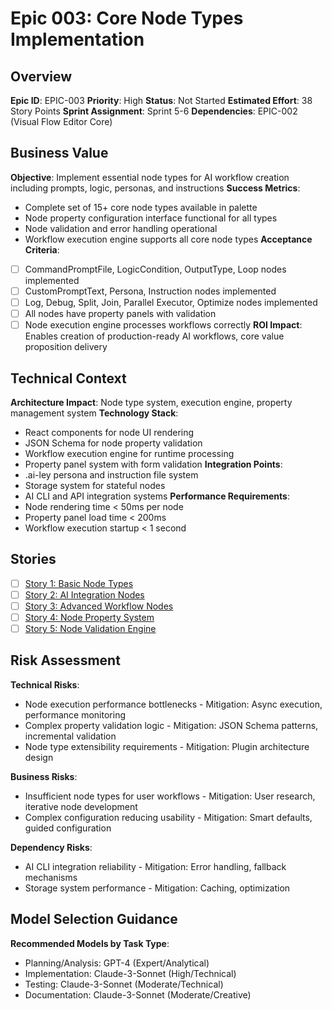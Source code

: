 # Epic 003: Core Node Types Implementation

## Overview

**Epic ID**: EPIC-003
**Priority**: High
**Status**: Not Started
**Estimated Effort**: 38 Story Points
**Sprint Assignment**: Sprint 5-6
**Dependencies**: EPIC-002 (Visual Flow Editor Core)

## Business Value

**Objective**: Implement essential node types for AI workflow creation including prompts, logic, personas, and instructions
**Success Metrics**:

- Complete set of 15+ core node types available in palette
- Node property configuration interface functional for all types
- Node validation and error handling operational
- Workflow execution engine supports all core node types
  **Acceptance Criteria**:
- [ ] CommandPromptFile, LogicCondition, OutputType, Loop nodes implemented
- [ ] CustomPromptText, Persona, Instruction nodes implemented
- [ ] Log, Debug, Split, Join, Parallel Executor, Optimize nodes implemented
- [ ] All nodes have property panels with validation
- [ ] Node execution engine processes workflows correctly
      **ROI Impact**: Enables creation of production-ready AI workflows, core value proposition delivery

## Technical Context

**Architecture Impact**: Node type system, execution engine, property management system
**Technology Stack**:

- React components for node UI rendering
- JSON Schema for node property validation
- Workflow execution engine for runtime processing
- Property panel system with form validation
  **Integration Points**:
- .ai-ley persona and instruction file system
- Storage system for stateful nodes
- AI CLI and API integration systems
  **Performance Requirements**:
- Node rendering time < 50ms per node
- Property panel load time < 200ms
- Workflow execution startup < 1 second

## Stories

- [ ] [Story 1: Basic Node Types](story-001-basic-nodes/README.md)
- [ ] [Story 2: AI Integration Nodes](story-002-ai-nodes/README.md)
- [ ] [Story 3: Advanced Workflow Nodes](story-003-advanced-nodes/README.md)
- [ ] [Story 4: Node Property System](story-004-properties/README.md)
- [ ] [Story 5: Node Validation Engine](story-005-validation/README.md)

## Risk Assessment

**Technical Risks**:

- Node execution performance bottlenecks - Mitigation: Async execution, performance monitoring
- Complex property validation logic - Mitigation: JSON Schema patterns, incremental validation
- Node type extensibility requirements - Mitigation: Plugin architecture design

**Business Risks**:

- Insufficient node types for user workflows - Mitigation: User research, iterative node development
- Complex configuration reducing usability - Mitigation: Smart defaults, guided configuration

**Dependency Risks**:

- AI CLI integration reliability - Mitigation: Error handling, fallback mechanisms
- Storage system performance - Mitigation: Caching, optimization

## Model Selection Guidance

**Recommended Models by Task Type**:

- Planning/Analysis: GPT-4 (Expert/Analytical)
- Implementation: Claude-3-Sonnet (High/Technical)
- Testing: Claude-3-Sonnet (Moderate/Technical)
- Documentation: Claude-3-Sonnet (Moderate/Creative)
